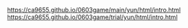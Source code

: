 https://ca9655.github.io/0603game/main/yun/html/intro.html 
https://ca9655.github.io/0603game/trial/yun/html/intro.html

